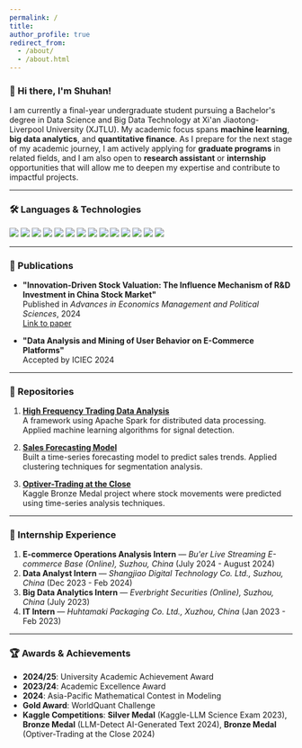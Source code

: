 ```yaml
---
permalink: /
title:
author_profile: true
redirect_from: 
  - /about/
  - /about.html
---
```






### 👋 Hi there, I'm Shuhan!  
I am currently a final-year undergraduate student pursuing a Bachelor's degree in Data Science and Big Data Technology at Xi'an Jiaotong-Liverpool University (XJTLU). My academic focus spans **machine learning**, **big data analytics**, and **quantitative finance**. As I prepare for the next stage of my academic journey, I am actively applying for **graduate programs** in related fields, and I am also open to **research assistant** or **internship** opportunities that will allow me to deepen my expertise and contribute to impactful projects.

---

### 🛠 Languages & Technologies

<p align="left">
  <img src="https://img.shields.io/badge/Python-3776AB?style=for-the-badge&logo=python&logoColor=white" />
  <img src="https://img.shields.io/badge/SQL-4479A1?style=for-the-badge&logo=postgresql&logoColor=white" />
  <img src="https://img.shields.io/badge/R-276DC3?style=for-the-badge&logo=r&logoColor=white" />
  <img src="https://img.shields.io/badge/MATLAB-0076A8?style=for-the-badge&logo=mathworks&logoColor=white" />
  <img src="https://img.shields.io/badge/C++-00599C?style=for-the-badge&logo=cplusplus&logoColor=white" />
  <img src="https://img.shields.io/badge/Java-007396?style=for-the-badge&logo=java&logoColor=white" />
  <img src="https://img.shields.io/badge/Tableau-E97627?style=for-the-badge&logo=tableau&logoColor=white" />
  <img src="https://img.shields.io/badge/Apache%20Spark-E25A1C?style=for-the-badge&logo=apachespark&logoColor=white" />
  <img src="https://img.shields.io/badge/PowerBI-F2C811?style=for-the-badge&logo=powerbi&logoColor=white" />
  <img src="https://img.shields.io/badge/LaTeX-008080?style=for-the-badge&logo=latex&logoColor=white" />
  <img src="https://img.shields.io/badge/Scikit--Learn-F7931E?style=for-the-badge&logo=scikitlearn&logoColor=white" />
  <img src="https://img.shields.io/badge/TensorFlow-FF6F00?style=for-the-badge&logo=tensorflow&logoColor=white" />
  <img src="https://img.shields.io/badge/Docker-2496ED?style=for-the-badge&logo=docker&logoColor=white" />
  <img src="https://img.shields.io/badge/Hadoop-66CCFF?style=for-the-badge&logo=apachehadoop&logoColor=white" />
</p>

---

### 📝 Publications

- **"Innovation-Driven Stock Valuation: The Influence Mechanism of R&D Investment in China Stock Market"**  
  Published in *Advances in Economics Management and Political Sciences*, 2024  
  [Link to paper](https://www.ewadirect.com/proceedings/aemps/article/view/12138)

- **"Data Analysis and Mining of User Behavior on E-Commerce Platforms"**  
  Accepted by ICIEC 2024

---

### 📂 Repositories

1. **[High Frequency Trading Data Analysis](https://github.com/your-username/repo-name)**  
   A framework using Apache Spark for distributed data processing. Applied machine learning algorithms for signal detection.

2. **[Sales Forecasting Model](https://github.com/your-username/repo-name)**  
   Built a time-series forecasting model to predict sales trends. Applied clustering techniques for segmentation analysis.

3. **[Optiver-Trading at the Close](https://github.com/your-username/repo-name)**  
   Kaggle Bronze Medal project where stock movements were predicted using time-series analysis techniques.



---

### 💼 Internship Experience

1. **E-commerce Operations Analysis Intern** — *Bu'er Live Streaming E-commerce Base (Online), Suzhou, China* (July 2024 - August 2024)  
2. **Data Analyst Intern** — *Shangjiao Digital Technology Co. Ltd., Suzhou, China* (Dec 2023 - Feb 2024)  
3. **Big Data Analytics Intern** — *Everbright Securities (Online), Suzhou, China* (July 2023)  
4. **IT Intern** — *Huhtamaki Packaging Co. Ltd., Xuzhou, China* (Jan 2023 - Feb 2023)

---

### 🏆 Awards & Achievements

- **2024/25**: University Academic Achievement Award  
- **2023/24**: Academic Excellence Award  
- **2024**: Asia-Pacific Mathematical Contest in Modeling
- **Gold Award**: WorldQuant Challenge  
- **Kaggle Competitions**: **Silver Medal** (Kaggle-LLM Science Exam 2023), **Bronze Medal** (LLM-Detect AI-Generated Text 2024), **Bronze Medal** (Optiver-Trading at the Close 2024)





